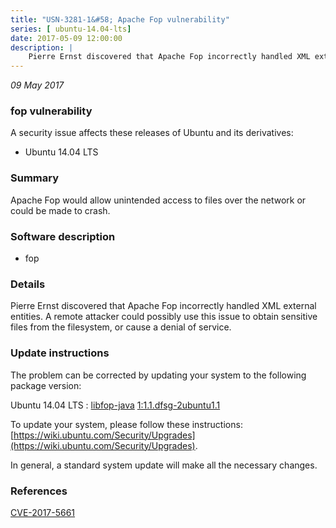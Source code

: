 ```yaml
---
title: "USN-3281-1&#58; Apache Fop vulnerability"
series: [ ubuntu-14.04-lts]
date: 2017-05-09 12:00:00
description: |
    Pierre Ernst discovered that Apache Fop incorrectly handled XML external entities. A remote attacker could possibly use this issue to obtain sensitive files from the filesystem, or cause a denial of service. 
--- 
```

 
 

*09 May 2017*

### fop vulnerability

A security issue affects these releases of Ubuntu and its derivatives:

* Ubuntu 14.04 LTS

### Summary

Apache Fop would allow unintended access to files over the network or could be made to crash.

### Software description

* fop 

### Details

Pierre Ernst discovered that Apache Fop incorrectly handled XML external entities. A remote attacker could possibly use this issue to obtain sensitive files from the filesystem, or cause a denial of service. 

### Update instructions

The problem can be corrected by updating your system to the following package version:

Ubuntu 14.04 LTS
 : [libfop-java](https://launchpad.net/ubuntu/+source/fop) <span> [1:1.1.dfsg-2ubuntu1.1](https://launchpad.net/ubuntu/+source/fop/1:1.1.dfsg-2ubuntu1.1) </span> 

To update your system, please follow these instructions: [https://wiki.ubuntu.com/Security/Upgrades](https://wiki.ubuntu.com/Security/Upgrades).

In general, a standard system update will make all the necessary changes. 

### References

 
 [CVE-2017-5661](http://people.ubuntu.com/~ubuntu-security/cve/CVE-2017-5661)
 

